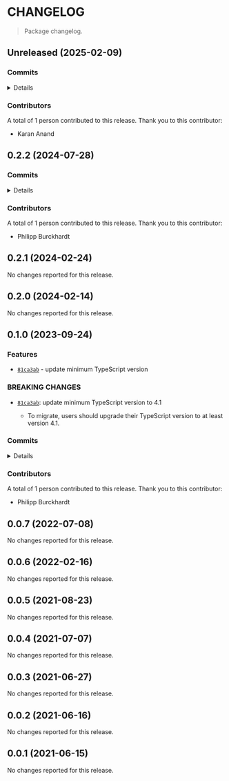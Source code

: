 # CHANGELOG

> Package changelog.

<section class="release" id="unreleased">

## Unreleased (2025-02-09)

<section class="commits">

### Commits

<details>

-   [`c7860af`](https://github.com/stdlib-js/stdlib/commit/c7860af1896d84360294b65f3e37982ca631c435) - **bench:** refactor random number generation in `stats/base/dists/gamma` [(#4929)](https://github.com/stdlib-js/stdlib/pull/4929) _(by Karan Anand)_

</details>

</section>

<!-- /.commits -->

<section class="contributors">

### Contributors

A total of 1 person contributed to this release. Thank you to this contributor:

-   Karan Anand

</section>

<!-- /.contributors -->

</section>

<!-- /.release -->

<section class="release" id="v0.2.2">

## 0.2.2 (2024-07-28)

<section class="commits">

### Commits

<details>

-   [`41d41e9`](https://github.com/stdlib-js/stdlib/commit/41d41e959b4eaad3c631e6898e3144a4015a5458) - **test:** include trailing newlines in Julia-generated JSON fixtures _(by Philipp Burckhardt)_
-   [`9ed7d0e`](https://github.com/stdlib-js/stdlib/commit/9ed7d0e7d57edb5ad0dfb65c944bed87d475cbf3) - **chore:** add missing trailing newlines _(by Philipp Burckhardt)_

</details>

</section>

<!-- /.commits -->

<section class="contributors">

### Contributors

A total of 1 person contributed to this release. Thank you to this contributor:

-   Philipp Burckhardt

</section>

<!-- /.contributors -->

</section>

<!-- /.release -->

<section class="release" id="v0.2.1">

## 0.2.1 (2024-02-24)

No changes reported for this release.

</section>

<!-- /.release -->

<section class="release" id="v0.2.0">

## 0.2.0 (2024-02-14)

No changes reported for this release.

</section>

<!-- /.release -->

<section class="release" id="v0.1.0">

## 0.1.0 (2023-09-24)

<section class="features">

### Features

-   [`81ca3ab`](https://github.com/stdlib-js/stdlib/commit/81ca3ab33585150e98a402b3e6d57beb1ec36864) - update minimum TypeScript version

</section>

<!-- /.features -->

<section class="breaking-changes">

### BREAKING CHANGES

-   [`81ca3ab`](https://github.com/stdlib-js/stdlib/commit/81ca3ab33585150e98a402b3e6d57beb1ec36864): update minimum TypeScript version to 4.1

    -   To migrate, users should upgrade their TypeScript version to at least version 4.1.

</section>

<!-- /.breaking-changes -->

<section class="commits">

### Commits

<details>

-   [`81ca3ab`](https://github.com/stdlib-js/stdlib/commit/81ca3ab33585150e98a402b3e6d57beb1ec36864) - **feat:** update minimum TypeScript version _(by Philipp Burckhardt)_
-   [`d5fa8e8`](https://github.com/stdlib-js/stdlib/commit/d5fa8e8a6267a837a25a7027e9fe3e847bc2d1c5) - **test:** use strictEqual checks _(by Philipp Burckhardt)_
-   [`37f032d`](https://github.com/stdlib-js/stdlib/commit/37f032d4a571f667ea99f6f52f60b5d736c627f3) - **docs:** render equations via math code blocks _(by Philipp Burckhardt)_

</details>

</section>

<!-- /.commits -->

<section class="contributors">

### Contributors

A total of 1 person contributed to this release. Thank you to this contributor:

-   Philipp Burckhardt

</section>

<!-- /.contributors -->

</section>

<!-- /.release -->

<section class="release" id="v0.0.7">

## 0.0.7 (2022-07-08)

No changes reported for this release.

</section>

<!-- /.release -->

<section class="release" id="v0.0.6">

## 0.0.6 (2022-02-16)

No changes reported for this release.

</section>

<!-- /.release -->

<section class="release" id="v0.0.5">

## 0.0.5 (2021-08-23)

No changes reported for this release.

</section>

<!-- /.release -->

<section class="release" id="v0.0.4">

## 0.0.4 (2021-07-07)

No changes reported for this release.

</section>

<!-- /.release -->

<section class="release" id="v0.0.3">

## 0.0.3 (2021-06-27)

No changes reported for this release.

</section>

<!-- /.release -->

<section class="release" id="v0.0.2">

## 0.0.2 (2021-06-16)

No changes reported for this release.

</section>

<!-- /.release -->

<section class="release" id="v0.0.1">

## 0.0.1 (2021-06-15)

No changes reported for this release.

</section>

<!-- /.release -->

